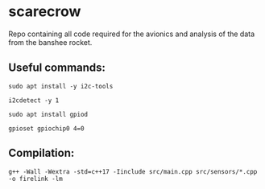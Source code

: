 # scarecrow
Repo containing all code required for the avionics and analysis of the data from the banshee rocket.

## Useful commands:

`sudo apt install -y i2c-tools`

`i2cdetect -y 1`

`sudo apt install gpiod`

`gpioset gpiochip0 4=0`

## Compilation:

```
g++ -Wall -Wextra -std=c++17 -Iinclude src/main.cpp src/sensors/*.cpp -o firelink -lm
```